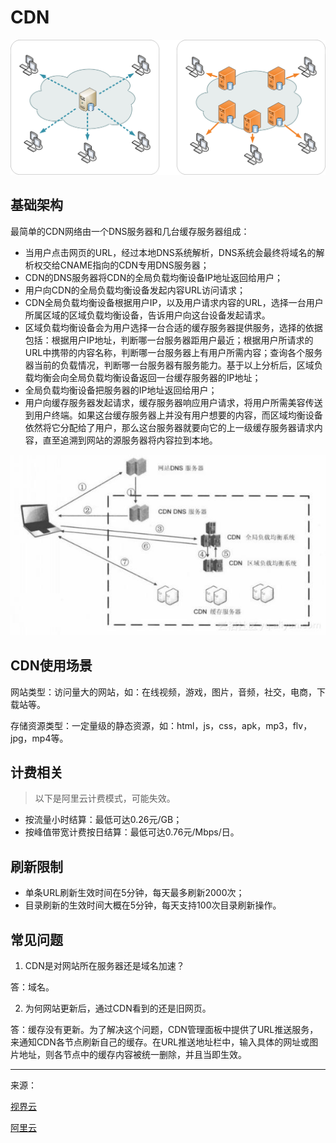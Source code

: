 # CDN

![](cdn.png)

## 基础架构

最简单的CDN网络由一个DNS服务器和几台缓存服务器组成：

- 当用户点击网页的URL，经过本地DNS系统解析，DNS系统会最终将域名的解析权交给CNAME指向的CDN专用DNS服务器；
- CDN的DNS服务器将CDN的全局负载均衡设备IP地址返回给用户；
- 用户向CDN的全局负载均衡设备发起内容URL访问请求；
- CDN全局负载均衡设备根据用户IP，以及用户请求内容的URL，选择一台用户所属区域的区域负载均衡设备，告诉用户向这台设备发起请求。
- 区域负载均衡设备会为用户选择一台合适的缓存服务器提供服务，选择的依据包括：根据用户IP地址，判断哪一台服务器距用户最近；根据用户所请求的URL中携带的内容名称，判断哪一台服务器上有用户所需内容；查询各个服务器当前的负载情况，判断哪一台服务器有服务能力。基于以上分析后，区域负载均衡会向全局负载均衡设备返回一台缓存服务器的IP地址；
- 全局负载均衡设备把服务器的IP地址返回给用户；
- 用户向缓存服务器发起请求，缓存服务器响应用户请求，将用户所需美容传送到用户终端。如果这台缓存服务器上并没有用户想要的内容，而区域均衡设备依然将它分配给了用户，那么这台服务器就要向它的上一级缓存服务器请求内容，直至追溯到网站的源服务器将内容拉到本地。

![](cnd-model.jpg)

## CDN使用场景

网站类型：访问量大的网站，如：在线视频，游戏，图片，音频，社交，电商，下载站等。

存储资源类型：一定量级的静态资源，如：html，js，css，apk，mp3，flv，jpg，mp4等。

## 计费相关

> 以下是阿里云计费模式，可能失效。

- 按流量小时结算：最低可达0.26元/GB；
- 按峰值带宽计费按日结算：最低可达0.76元/Mbps/日。

## 刷新限制

- 单条URL刷新生效时间在5分钟，每天最多刷新2000次；
- 目录刷新的生效时间大概在5分钟，每天支持100次目录刷新操作。

## 常见问题

1. CDN是对网站所在服务器还是域名加速？

答：域名。

2. 为何网站更新后，通过CDN看到的还是旧网页。

答：缓存没有更新。为了解决这个问题，CDN管理面板中提供了URL推送服务，来通知CDN各节点刷新自己的缓存。在URL推送地址栏中，输入具体的网址或图片地址，则各节点中的缓存内容被统一删除，并且当即生效。

---

来源：

[视界云](https://zhuanlan.zhihu.com/p/28939811)

[阿里云](http://docs-aliyun.cn-hangzhou.oss.aliyun-inc.com/pdf/cdn-FAQ-cn-zh-2016-08-17.pdf)